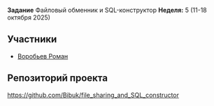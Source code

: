 **Задание** Файловый обменник и  SQL-конструктор
**Неделя:** 5 (11-18 октября 2025)

## Участники
- [Воробьев Роман](https://github.com/Bibuk)

## Репозиторий проекта
https://github.com/Bibuk/file_sharing_and_SQL_constructor